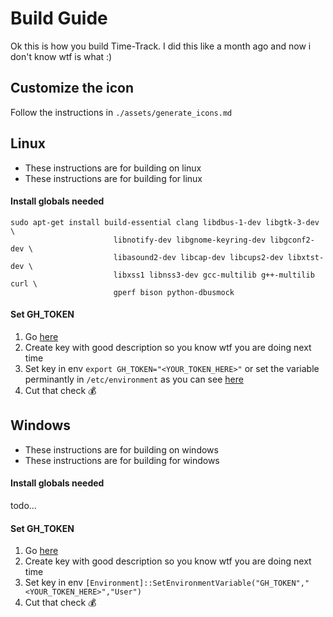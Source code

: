 # Build Guide
Ok this is how you build Time-Track. I did this like a month ago and now i don't know wtf is what :)

## Customize the icon
Follow the instructions in `./assets/generate_icons.md`


## Linux
* These instructions are for building on linux
* These instructions are for building for linux

#### Install globals needed
```
sudo apt-get install build-essential clang libdbus-1-dev libgtk-3-dev \
                       libnotify-dev libgnome-keyring-dev libgconf2-dev \
                       libasound2-dev libcap-dev libcups2-dev libxtst-dev \
                       libxss1 libnss3-dev gcc-multilib g++-multilib curl \
                       gperf bison python-dbusmock
```

#### Set GH_TOKEN
 1. Go [here](https://github.com/settings/tokens)
 2. Create key with good description so you know wtf you are doing next time
 3. Set key in env `export GH_TOKEN="<YOUR_TOKEN_HERE>"` or set the variable perminantly in `/etc/environment` as you can see [here](https://askubuntu.com/a/58828)
 4. Cut that check 💰



## Windows
* These instructions are for building on windows
* These instructions are for building for windows

#### Install globals needed
todo...

#### Set GH_TOKEN
 1. Go [here](https://github.com/settings/tokens)
 2. Create key with good description so you know wtf you are doing next time
 3. Set key in env `[Environment]::SetEnvironmentVariable("GH_TOKEN","<YOUR_TOKEN_HERE>","User")`
 4. Cut that check 💰


